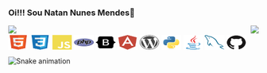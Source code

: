 ### Oi!!! Sou Natan Nunes Mendes👋
<div>
  <img  height="180em" src="https://github-readme-stats.vercel.app/api?username=natannunesmendes&theme=dracula"/>
  <img align="right" height="180em" src="https://github-readme-stats.vercel.app/api/top-langs/?username=natannunesmendes&layout=compact&langs_count=16&theme=dracula"/>
</div>
<div style="display:inline_block">
  <img align="center" height="30" width="40" alt="html-icon" src="https://raw.githubusercontent.com/devicons/devicon/master/icons/html5/html5-original.svg">
  <img align="center" height="30" width="40" alt="css-icon" src="https://raw.githubusercontent.com/devicons/devicon/master/icons/css3/css3-original.svg">
  <img align="center" height="30" width="40" alt="js-icon"  src="https://raw.githubusercontent.com/devicons/devicon/master/icons/javascript/javascript-plain.svg">
  <img align="center" height="30" width="40" alt="php-icon" src="https://raw.githubusercontent.com/devicons/devicon/master/icons/php/php-original.svg">
  <img align="center" height="30" width="40" alt="bootstrap-icon" src="https://raw.githubusercontent.com/devicons/devicon/master/icons/bootstrap/bootstrap-plain.svg">
  <img align="center" height="30" width="40" alt="angular-icon" src="https://raw.githubusercontent.com/devicons/devicon/master/icons/angularjs/angularjs-plain.svg">
  <img align="center" height="30" width="40" alt="wordpress-icon" src="https://raw.githubusercontent.com/devicons/devicon/master/icons/wordpress/wordpress-plain.svg">
  <img align="center" height="30" width="40" alt="python-icon" src="https://raw.githubusercontent.com/devicons/devicon/master/icons/python/python-original.svg">
  <img align="center" height="30" width="40" alt="java-icon" src="https://raw.githubusercontent.com/devicons/devicon/master/icons/java/java-original.svg">
  <img align="center" height="30" width="40" alt="mysql-icon" src="https://raw.githubusercontent.com/devicons/devicon/master/icons/mysql/mysql-original.svg">
  <img align="center" height="30" width="40" alt="github-icon" src="https://raw.githubusercontent.com/devicons/devicon/master/icons/github/github-original.svg">
</div>

![Snake animation](https://github.com/natannunesmendes/natannunesmendes/blob/output/github-contribution-grid-snake.svg)
